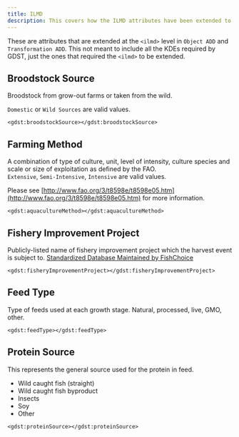 ```yaml
---
title: ILMD
description: This covers how the ILMD attributes have been extended to support the needs to of Seafood Traceability.
---
```


These are attributes that are extended at the `<ilmd>` level in `Object ADD` and `Transformation ADD`. This not meant to include all the KDEs required by GDST, just the ones that required the `<ilmd>` to be extended.

## Broodstock Source
Broodstock from grow-out farms or taken from the wild.

`Domestic` or `Wild Sources` are valid values.

`<gdst:broodstockSource></gdst:broodstockSource>`

## Farming Method
A combination of type of culture, unit, level of intensity, culture species and scale or size of exploitation as defined by the FAO.  
`Extensive`, `Semi-Intensive`, `Intensive` are valid values.

Please see [http://www.fao.org/3/t8598e/t8598e05.htm](http://www.fao.org/3/t8598e/t8598e05.htm) for more information.

`<gdst:aquacultureMethod></gdst:aquacultureMethod>`

## Fishery Improvement Project
Publicly-listed name of fishery improvement project which the harvest event is subject to. [Standardized Database Maintained by FishChoice](https://fisheryprogress.org)

`<gdst:fisheryImprovementProject></gdst:fisheryImprovementProject>`

## Feed Type
Type of feeds used at each growth stage. Natural, processed, live, GMO, other.

`<gdst:feedType></gdst:feedType>`

## Protein Source
This represents the general source used for the protein in feed.

*  Wild caught fish (straight)
*  Wild caught fish byproduct
*  Insects
*  Soy
*  Other

`<gdst:proteinSource></gdst:proteinSource>`